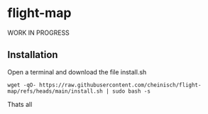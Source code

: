 # flight-map
WORK IN PROGRESS


## Installation
Open a terminal and download the file install.sh

`wget -qO- https://raw.githubusercontent.com/cheinisch/flight-map/refs/heads/main/install.sh | sudo bash -s`

Thats all